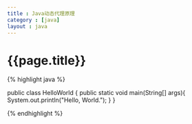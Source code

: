 ```yaml
---
title : Java动态代理原理
category : [java]
layout : java
---
```


# {{page.title}}

{% highlight java %}

public class HelloWorld {
    public static void main(String[] args){
        System.out.println("Hello, World.");
    }
}

{% endhighlight %}



